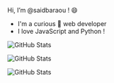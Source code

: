  Hi, I’m @saidbaraou ! 😄
 - I'm a curious 👀 web developer
 - I love JavaScript and Python !

![GitHub Stats](https://github-readme-stats.vercel.app/api?username=saidbaraou&theme=dark&show_icons=true&hide_border=true&count_private=true)

![GitHub Stats](https://github-readme-stats.vercel.app/api/top-langs/?username=saidbaraou&theme=dark&show_icons=true&hide_border=true&layout=compact)

![GitHub Stats](https://streak-stats.demolab.com?user=saidbaraou&theme=dark&hide_border=true)
